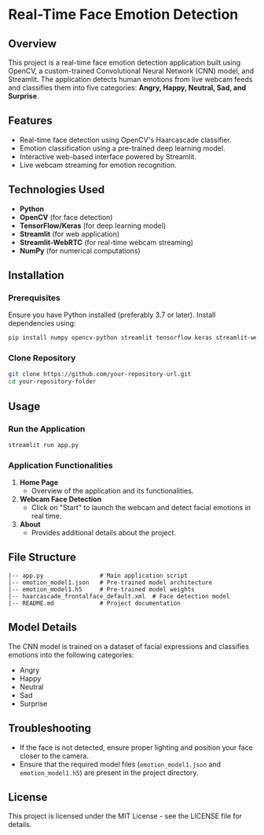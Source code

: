 # Real-Time Face Emotion Detection

## Overview
This project is a real-time face emotion detection application built using OpenCV, a custom-trained Convolutional Neural Network (CNN) model, and Streamlit. The application detects human emotions from live webcam feeds and classifies them into five categories: **Angry, Happy, Neutral, Sad, and Surprise**.

## Features
- Real-time face detection using OpenCV's Haarcascade classifier.
- Emotion classification using a pre-trained deep learning model.
- Interactive web-based interface powered by Streamlit.
- Live webcam streaming for emotion recognition.

## Technologies Used
- **Python**
- **OpenCV** (for face detection)
- **TensorFlow/Keras** (for deep learning model)
- **Streamlit** (for web application)
- **Streamlit-WebRTC** (for real-time webcam streaming)
- **NumPy** (for numerical computations)

## Installation
### Prerequisites
Ensure you have Python installed (preferably 3.7 or later). Install dependencies using:
```bash
pip install numpy opencv-python streamlit tensorflow keras streamlit-webrtc
```

### Clone Repository
```bash
git clone https://github.com/your-repository-url.git
cd your-repository-folder
```

## Usage
### Run the Application
```bash
streamlit run app.py
```

### Application Functionalities
1. **Home Page**
   - Overview of the application and its functionalities.
2. **Webcam Face Detection**
   - Click on "Start" to launch the webcam and detect facial emotions in real time.
3. **About**
   - Provides additional details about the project.

## File Structure
```
|-- app.py                # Main application script
|-- emotion_model1.json   # Pre-trained model architecture
|-- emotion_model1.h5     # Pre-trained model weights
|-- haarcascade_frontalface_default.xml  # Face detection model
|-- README.md             # Project documentation
```

## Model Details
The CNN model is trained on a dataset of facial expressions and classifies emotions into the following categories:
- Angry
- Happy
- Neutral
- Sad
- Surprise

## Troubleshooting
- If the face is not detected, ensure proper lighting and position your face closer to the camera.
- Ensure that the required model files (`emotion_model1.json` and `emotion_model1.h5`) are present in the project directory.



## License
This project is licensed under the MIT License - see the LICENSE file for details.
